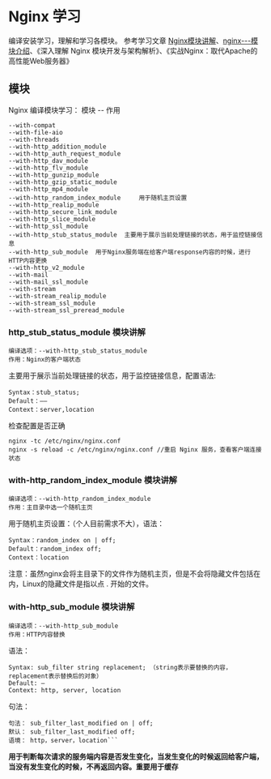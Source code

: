 # Nginx 学习 #
编译安装学习，理解和学习各模块。 参考学习文章 [Nginx模块讲解](https://www.jianshu.com/p/921b238e51dd "Nginx模块讲解")、[nginx---模块介绍](https://blog.csdn.net/moonhmilyms/article/details/19838283 "nginx--模块介绍")、《深入理解 Nginx 模块开发与架构解析》、《实战Nginx：取代Apache的高性能Web服务器》

## 模块 ##
Nginx 编译模块学习： 模块 -- 作用

	--with-compat 
	--with-file-aio 
	--with-threads 
	--with-http_addition_module 
	--with-http_auth_request_module 
	--with-http_dav_module 
	--with-http_flv_module 
	--with-http_gunzip_module 
	--with-http_gzip_static_module 
	--with-http_mp4_module 
	--with-http_random_index_module 	用于随机主页设置
	--with-http_realip_module 
	--with-http_secure_link_module 
	--with-http_slice_module 
	--with-http_ssl_module 
	--with-http_stub_status_module 	主要用于展示当前处理链接的状态，用于监控链接信息
	--with-http_sub_module 	用于Nginx服务端在给客户端response内容的时候，进行HTTP内容更换
	--with-http_v2_module 
	--with-mail 
	--with-mail_ssl_module 
	--with-stream 
	--with-stream_realip_module 
	--with-stream_ssl_module 
	--with-stream_ssl_preread_module 


### http_stub_status_module 模块讲解 ###

	编译选项：--with-http_stub_status_module 
	作用：Nginx的客户端状态

主要用于展示当前处理链接的状态，用于监控链接信息，配置语法:
	
	Syntax：stub_status;
	Default：——
	Context：server,location

检查配置是否正确

	nginx -tc /etc/nginx/nginx.conf
	nginx -s reload -c /etc/nginx/nginx.conf //重启 Nginx 服务，查看客户端连接状态


### with-http_random_index_module 模块讲解 ###

	编译选项：--with-http_random_index_module
	作用：主目录中选一个随机主页

用于随机主页设置：（个人目前需求不大），语法：

	Syntax：random_index on | off;
	Default：random_index off;
	Context：location

注意：虽然nginx会将主目录下的文件作为随机主页，但是不会将隐藏文件包括在内，Linux的隐藏文件是指以点 . 开始的文件。

### with-http_sub_module 模块讲解 ###

	编译选项：--with-http_sub_module
	作用：HTTP内容替换
语法：

	Syntax: sub_filter string replacement; （string表示要替换的内容，replacement表示替换后的对象）
	Default: —
	Context: http, server, location
句法：

	句法： sub_filter_last_modified on | off;
	默认： sub_filter_last_modified off;
	语境： http，server，location```

**用于判断每次请求的服务端内容是否发生变化，当发生变化的时候返回给客户端，当没有发生变化的时候，不再返回内容。重要用于缓存**
